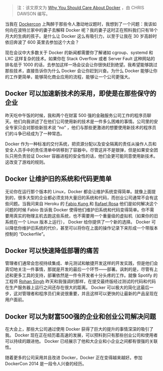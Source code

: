 > 注：该文原文为 [Why You Should Care About Docker](http://thenewstack.io/why-you-should-care-about-docker/) ，由 CHRIS DAWSON 编写。

当我在 [Dockercon](http://dockercon.com/) 上陶醉于那些令人激动地议题时，我想到了一个问题：我该如何向在波特兰家中的妻子去解释 Docker 呢？我的妻子这时正在照料我们只有18个月大的生病的孩子。是什么让 Docker 这么有吸引力，以至于让我在 30 岁高龄时依旧奔波了 600 英里去参加这个大会？

现在会议中大多数关于 Docker 的新闻都需要你了解诸如 cgroup、systemd 和 LXC 这样复杂的技术。如果你在 Stack Overflow 或者 Server Fault 这种网站的排名低于 1000 的话，去参加这样一场会议会让你很快赶到绝望。我希望能够跳过那些技术，直接告诉你为什么 Docker 会让你赶到兴奋。为什么 Docker 能够让你的工作更简单，能够简化商业应用的流程，能够让一个公司更强大。

## Docker 可以加速新技术的采用，即使是在那些保守的企业

昨天吃中午饭的时候，我和两个在财富 500 强的金融服务公司工作的程序员聊天。他们向我讲述了在他们公司使用新的技术是一件多么困难的事情。公司里的安全专家只会对那些新技术说 “no” ，他们与那些更激进的想要使用新技术的程序员们的斗争已经成为了一种常态。

Docker 作为一种标准的交付系统，把资源分配以及安全隔离的责任从操作人员和安全人员手中的责任清单中转移到了容器中。尽管这并不是银弹，但是如果安全团队只用负责验证 Docker 容器进程的安全性的话，他们会更可能同意使用新技术。这改变了游戏的规则。

## Docker 让维护旧的系统和代码更简单

无论你在运行那个版本的 Linux，Docker 都会让维护系统变得简单。就像上面提到的，很多大型的企业都必须支持大量旧的系统和代码，而创业公司通常不会有这些问题。当我问来自 Heroku 的 [Fabio Kung ](http://fabiokung.com/)和 [Rafael Rosa](http://www.grokpodcast.com/) 他们是如何解决这个问题的时候 Fabio 告诉我 Docker 使得他们维护旧系统和代码变得简单。你不需要用真实的物理主机去跑这些系统，也不需要用一个重量级的虚拟机（如果你的旧系统在一个 Linux 版本上运行）， Docker 给你提供了一个新的选择。 Docker 可以降低你维护旧系统的代价，甚至可以将你在上面的操作记录下来形成一个带版本控制的 “Dockerfile”。

## Docker 可以快速降低部署的痛苦

管理者们通常会忽视持续集成、单元测试和敏捷开发这样的开发实践，但是他们会真切地关注一件事情，那就是开发的最后一个环节——部署。讽刺的是，尽管有上述和更多工具的支持，部署依然是一件令开发者十分头疼的工作。就像 Spotify 的工程师 [Rohan Singh](https://twitter.com/rohansingh) 昨天和我强调的那样，在提交最终版经过测试的代码和代码在生产服务器上运行之间还存在很大的距离。 Docker 可以极大的简化这最后一步，这对管理者和程序员们来说很重要，并且这样可以更快的让最新的产品呈现在用户面前。

## Docker 可以为财富500强的企业和创业公司解决问题

在大会上，那些大公司通过使用 Docker 获得了巨大的提升的事情深深的吸引了我。 Docker 现在正在经历着高速的发展，可以预料到只有那些创业公司和使用者可以持续的跟进他。 Docker 已经展示了他和大企业和小企业之间都有很强的关联性。

随着更多的公司采用并且改进 Docker，Docker 正在变得越来越好。参加 DockerCon 2014 是一段令人兴奋的经历。